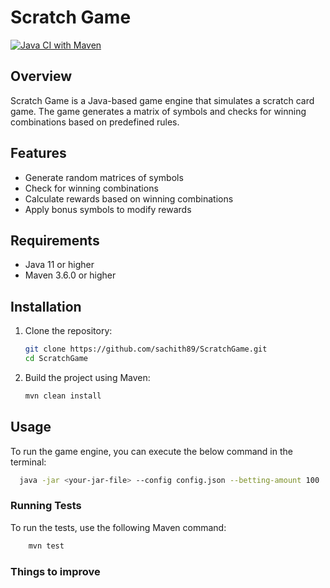 # Scratch Game

[![Java CI with Maven](https://github.com/sachith89/ScratchGame/actions/workflows/maven.yml/badge.svg)](https://github.com/sachith89/ScratchGame/actions/workflows/maven.yml)

## Overview

Scratch Game is a Java-based game engine that simulates a scratch card game. The game generates a matrix of symbols and
checks for winning combinations based on predefined rules.

## Features

- Generate random matrices of symbols
- Check for winning combinations
- Calculate rewards based on winning combinations
- Apply bonus symbols to modify rewards

## Requirements

- Java 11 or higher
- Maven 3.6.0 or higher

## Installation

1. Clone the repository:
    ```sh
    git clone https://github.com/sachith89/ScratchGame.git
    cd ScratchGame
    ```

2. Build the project using Maven:
    ```sh
    mvn clean install
    ```

## Usage

To run the game engine, you can execute the below command in the terminal:

```sh
  java -jar <your-jar-file> --config config.json --betting-amount 100
```

### Running Tests

To run the tests, use the following Maven command:

```sh
    mvn test
```

### Things to improve



